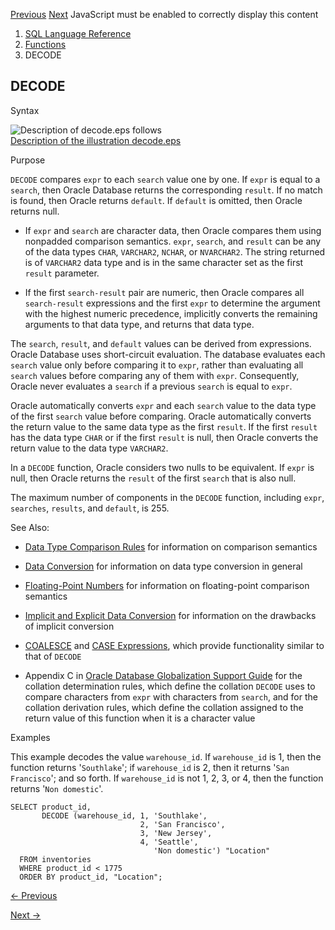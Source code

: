 [Previous](DBTIMEZONE.md) [Next](DECOMPOSE.md) JavaScript must be enabled
to correctly display this content

  1. [SQL Language Reference ](index.md)
  2. [Functions](Functions.md)
  3. DECODE 

## DECODE

Syntax

![Description of decode.eps
follows](https://docs.oracle.com/en/database/oracle/oracle-database/23/sqlrf/img/decode.gif)  
[Description of the illustration decode.eps](img_text/decode.md)

Purpose

`DECODE` compares `expr` to each `search` value one by one. If `expr` is equal
to a `search`, then Oracle Database returns the corresponding `result`. If no
match is found, then Oracle returns `default`. If `default` is omitted, then
Oracle returns null.

  * If `expr` and `search` are character data, then Oracle compares them using nonpadded comparison semantics. `expr`, `search`, and `result` can be any of the data types `CHAR`, `VARCHAR2`, `NCHAR`, or `NVARCHAR2`. The string returned is of `VARCHAR2` data type and is in the same character set as the first `result` parameter. 

  * If the first `search-result` pair are numeric, then Oracle compares all `search-result` expressions and the first `expr` to determine the argument with the highest numeric precedence, implicitly converts the remaining arguments to that data type, and returns that data type. 

The `search`, `result`, and `default` values can be derived from expressions.
Oracle Database uses short-circuit evaluation. The database evaluates each
`search` value only before comparing it to `expr`, rather than evaluating all
`search` values before comparing any of them with `expr`. Consequently, Oracle
never evaluates a `search` if a previous `search` is equal to `expr`.

Oracle automatically converts `expr` and each `search` value to the data type
of the first `search` value before comparing. Oracle automatically converts
the return value to the same data type as the first `result`. If the first
`result` has the data type `CHAR` or if the first `result` is null, then
Oracle converts the return value to the data type `VARCHAR2`.

In a `DECODE` function, Oracle considers two nulls to be equivalent. If `expr`
is null, then Oracle returns the `result` of the first `search` that is also
null.

The maximum number of components in the `DECODE` function, including `expr`,
`searches`, `results`, and `default`, is 255.

See Also:

  * [Data Type Comparison Rules](Data-Type-Comparison-Rules.md#GUID-1563C817-86BF-430B-99AB-322EE2E29187) for information on comparison semantics 

  * [Data Conversion](Data-Type-Comparison-Rules.md#GUID-6DB331B5-0F34-4215-9A20-16AEA9D7FF4B) for information on data type conversion in general 

  * [Floating-Point Numbers](Data-Types.md#GUID-F579F4B8-EF13-4CAF-9B06-03B076861C41) for information on floating-point comparison semantics 

  * [Implicit and Explicit Data Conversion](Data-Type-Comparison-Rules.md#GUID-4C49C87F-F170-43CC-9EDC-2403576610DF) for information on the drawbacks of implicit conversion 

  * [COALESCE](COALESCE.md#GUID-3F9007A7-C0CA-4707-9CBA-1DBF2CDE0C87) and [CASE Expressions](CASE-Expressions.md#GUID-CA29B333-572B-4E1D-BA64-851FABDBAE96), which provide functionality similar to that of `DECODE`

  * Appendix C in [Oracle Database Globalization Support Guide](/pls/topic/lookup?ctx=en/database/oracle/oracle-database/23/sqlrf&id=NLSPG-GUID-AFCE41ED-775B-4A00-AF38-C436776AE0C5) for the collation determination rules, which define the collation `DECODE` uses to compare characters from `expr` with characters from `search`, and for the collation derivation rules, which define the collation assigned to the return value of this function when it is a character value 

Examples

This example decodes the value `warehouse_id`. If `warehouse_id` is 1, then
the function returns '`Southlake`'; if `warehouse_id` is 2, then it returns
'`San Francisco`'; and so forth. If `warehouse_id` is not 1, 2, 3, or 4, then
the function returns '`Non domestic`'.

    
    
    SELECT product_id,
           DECODE (warehouse_id, 1, 'Southlake', 
                                 2, 'San Francisco', 
                                 3, 'New Jersey', 
                                 4, 'Seattle',
                                    'Non domestic') "Location" 
      FROM inventories
      WHERE product_id < 1775
      ORDER BY product_id, "Location";


[← Previous](DBTIMEZONE.md)

[Next →](DECOMPOSE.md)
